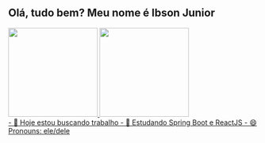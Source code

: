 ## Olá, tudo bem? Meu nome é Ibson Junior

<div align="row">
  <a href="https://github.com/ibsonjunior">
  <img height="180em" src="https://github-readme-stats.vercel.app/api?username=ibsonjunior&show_icons=true&theme=dracula&include_all_commits=true&count_private=true"/>
  <img height="180em" src="https://github-readme-stats.vercel.app/api/top-langs/?username=ibsonjunior&layout=compact&langs_count=7&theme=dracula"/>
</div>
- 🔭 Hoje estou buscando trabalho
- 🌱 Estudando Spring Boot e ReactJS
- 😄 Pronouns: ele/dele


